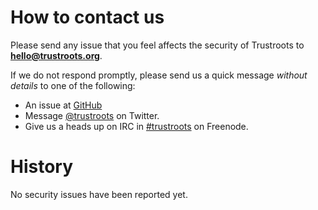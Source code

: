 # How to contact us

Please send any issue that you feel affects the
security of Trustroots to **hello@trustroots.org**.

If we do not respond promptly, please send us a quick
message *without details* to one of the following:

* An issue at [GitHub](https://github.com/Trustroots/trustroots/issues)
* Message [@trustroots](https://twitter.com/trustroots) on Twitter.
* Give us a heads up on IRC in [#trustroots](https://webchat.freenode.net/?channels=trustroots) on Freenode.

# History

No security issues have been reported yet.
